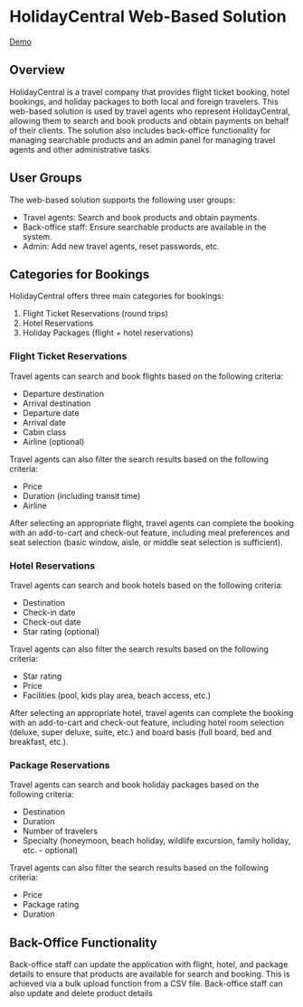 # HolidayCentral Web-Based Solution

[Demo](https://user-images.githubusercontent.com/35922615/236334767-1c41fc21-169e-4958-9506-ab08aaedb962.webm)

## Overview

HolidayCentral is a travel company that provides flight ticket booking, hotel bookings, and holiday packages to both local and foreign travelers. This web-based solution is used by travel agents who represent HolidayCentral, allowing them to search and book products and obtain payments on behalf of their clients. The solution also includes back-office functionality for managing searchable products and an admin panel for managing travel agents and other administrative tasks.

## User Groups

The web-based solution supports the following user groups:

- Travel agents: Search and book products and obtain payments.
- Back-office staff: Ensure searchable products are available in the system.
- Admin: Add new travel agents, reset passwords, etc.

## Categories for Bookings

HolidayCentral offers three main categories for bookings:

1. Flight Ticket Reservations (round trips)
2. Hotel Reservations
3. Holiday Packages (flight + hotel reservations)

### Flight Ticket Reservations

Travel agents can search and book flights based on the following criteria:

- Departure destination
- Arrival destination
- Departure date
- Arrival date
- Cabin class
- Airline (optional)

Travel agents can also filter the search results based on the following criteria:

- Price
- Duration (including transit time)
- Airline

After selecting an appropriate flight, travel agents can complete the booking with an add-to-cart and check-out feature, including meal preferences and seat selection (basic window, aisle, or middle seat selection is sufficient).

### Hotel Reservations

Travel agents can search and book hotels based on the following criteria:

- Destination
- Check-in date
- Check-out date
- Star rating (optional)

Travel agents can also filter the search results based on the following criteria:

- Star rating
- Price
- Facilities (pool, kids play area, beach access, etc.)

After selecting an appropriate hotel, travel agents can complete the booking with an add-to-cart and check-out feature, including hotel room selection (deluxe, super deluxe, suite, etc.) and board basis (full board, bed and breakfast, etc.).

### Package Reservations

Travel agents can search and book holiday packages based on the following criteria:

- Destination
- Duration
- Number of travelers
- Specialty (honeymoon, beach holiday, wildlife excursion, family holiday, etc. - optional)

Travel agents can also filter the search results based on the following criteria:

- Price
- Package rating
- Duration

## Back-Office Functionality

Back-office staff can update the application with flight, hotel, and package details to ensure that products are available for search and booking. This is achieved via a bulk upload function from a CSV file. Back-office staff can also update and delete product details
